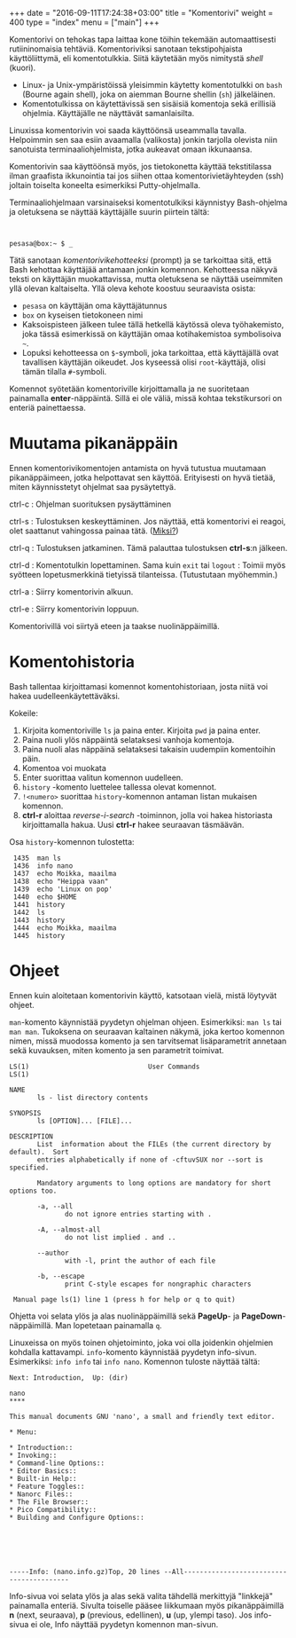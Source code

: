 +++
date = "2016-09-11T17:24:38+03:00"
title = "Komentorivi"
weight = 400
type = "index"
menu = ["main"]
+++

Komentorivi on tehokas tapa laittaa kone töihin tekemään automaattisesti
rutiininomaisia tehtäviä. Komentoriviksi sanotaan tekstipohjaista käyttöliittymä,
eli komentotulkkia. Siitä käytetään myös nimitystä *shell* (kuori).

* Linux- ja Unix-ympäristöissä yleisimmin käytetty komentotulkki on
  `bash` (Bourne again shell), joka on aiemman Bourne shellin (`sh`) jälkeläinen.
* Komentotulkissa on käytettävissä sen sisäisiä komentoja sekä erillisiä ohjelmia.
  Käyttäjälle ne näyttävät samanlaisilta.

Linuxissa komentorivin voi saada käyttöönsä useammalla tavalla. Helpoimmin sen saa
esiin avaamalla (valikosta) jonkin tarjolla olevista niin sanotuista terminaaliohjelmista,
jotka aukeavat omaan ikkunaansa.

Komentorivin saa käyttöönsä myös, jos tietokonetta käyttää tekstitilassa ilman
graafista ikkunointia tai jos siihen ottaa komentorivietäyhteyden (ssh) joltain
toiselta koneelta esimerkiksi Putty-ohjelmalla.

Terminaaliohjelmaan varsinaiseksi komentotulkiksi käynnistyy Bash-ohjelma ja
oletuksena se näyttää käyttäjälle suurin piirtein tältä:

```no-highlight


pesasa@box:~ $ _
```

Tätä sanotaan *komentorivikehotteeksi* (prompt) ja se tarkoittaa sitä, että Bash kehottaa
käyttäjää antamaan jonkin komennon. Kehotteessa näkyvä teksti on käyttäjän
muokattavissa, mutta oletuksena se näyttää useimmiten yllä olevan kaltaiselta.
Yllä oleva kehote koostuu seuraavista osista:

* `pesasa` on käyttäjän oma käyttäjätunnus
* `box` on kyseisen tietokoneen nimi
* Kaksoispisteen jälkeen tulee tällä hetkellä käytössä oleva työhakemisto,
  joka tässä esimerkissä on käyttäjän omaa kotihakemistoa symbolisoiva `~`.
* Lopuksi kehotteessa on `$`-symboli, joka tarkoittaa, että käyttäjällä
  ovat tavallisen käyttäjän oikeudet. Jos kyseessä olisi `root`-käyttäjä, olisi tämän
  tilalla `#`-symboli.

Komennot syötetään komentoriville kirjoittamalla ja ne suoritetaan painamalla
**enter**-näppäintä. Sillä ei ole väliä, missä kohtaa tekstikursori on enteriä
painettaessa.

Muutama pikanäppäin
===============================

Ennen komentorivikomentojen antamista on hyvä tutustua muutamaan pikanäppäimeen,
jotka helpottavat sen käyttöä. Erityisesti on hyvä tietää, miten käynnisstetyt
ohjelmat saa pysäytettyä.

ctrl-c
:    Ohjelman suorituksen pysäyttäminen

ctrl-s
:    Tulostuksen keskeyttäminen. Jos näyttää, että komentorivi ei reagoi,
     olet saattanut vahingossa painaa tätä.
     ([Miksi?](http://unix.stackexchange.com/questions/137842/what-is-the-point-of-ctrl-s))

ctrl-q
:    Tulostuksen jatkaminen. Tämä palauttaa tulostuksen **ctrl-s**:n jälkeen.

ctrl-d
:    Komentotulkin lopettaminen. Sama kuin `exit` tai `logout`
:    Toimii myös syötteen lopetusmerkkinä tietyissä tilanteissa. (Tutustutaan myöhemmin.)

ctrl-a
:    Siirry komentorivin alkuun.

ctrl-e
:    Siirry komentorivin loppuun.

Komentorivillä voi siirtyä eteen ja taakse nuolinäppäimillä.



Komentohistoria
===============================

Bash tallentaa kirjoittamasi komennot komentohistoriaan, josta niitä voi hakea
uudelleenkäytettäväksi.

Kokeile:

1. Kirjoita komentoriville `ls` ja paina enter. Kirjoita `pwd` ja paina enter.
2. Paina nuoli ylös näppäintä selataksesi vanhoja komentoja.
3. Paina nuoli alas näppäinä selataksesi takaisin uudempiin komentoihin päin.
4. Komentoa voi muokata
5. Enter suorittaa valitun komennon uudelleen.
6. `history` -komento luettelee tallessa olevat komennot.
7. `!<numero>` suorittaa `history`-komennon antaman listan mukaisen komennon.
8. **ctrl-r** aloittaa *reverse-i-search* -toiminnon, jolla voi hakea historiasta
   kirjoittamalla hakua. Uusi **ctrl-r** hakee seuraavan täsmäävän.

Osa `history`-komennon tulostetta:

```no-highlight
 1435  man ls
 1436  info nano
 1437  echo Moikka, maailma
 1438  echo "Heippa vaan"
 1439  echo 'Linux on pop'
 1440  echo $HOME
 1441  history
 1442  ls
 1443  history
 1444  echo Moikka, maailma
 1445  history
```



Ohjeet
===============================

Ennen kuin aloitetaan komentorivin käyttö, katsotaan vielä, mistä löytyvät ohjeet.

`man`-komento käynnistää pyydetyn ohjelman ohjeen. Esimerkiksi: `man ls` tai `man man`.
Tukoksena on seuraavan kaltainen näkymä, joka kertoo komennon nimen, missä muodossa
komento ja sen tarvitsemat lisäparametrit annetaan sekä kuvauksen, miten
komento ja sen parametrit toimivat.

```no-highlight
LS(1)                              User Commands                             LS(1)

NAME
       ls - list directory contents

SYNOPSIS
       ls [OPTION]... [FILE]...

DESCRIPTION
       List  information about the FILEs (the current directory by default).  Sort
       entries alphabetically if none of -cftuvSUX nor --sort is specified.

       Mandatory arguments to long options are mandatory for short options too.

       -a, --all
              do not ignore entries starting with .

       -A, --almost-all
              do not list implied . and ..

       --author
              with -l, print the author of each file

       -b, --escape
              print C-style escapes for nongraphic characters

 Manual page ls(1) line 1 (press h for help or q to quit)
```


Ohjetta voi selata ylös ja alas nuolinäppäimillä sekä
**PageUp**- ja **PageDown**-näppäimillä. Man lopetetaan painamalla `q`.

Linuxeissa on myös toinen ohjetoiminto, joka voi olla joidenkin ohjelmien kohdalla
kattavampi. `info`-komento käynnistää pyydetyn info-sivun.
Esimerkiksi: `info info` tai `info nano`. Komennon tuloste näyttää tältä:

```no-highlight
Next: Introduction,  Up: (dir)

nano
****

This manual documents GNU 'nano', a small and friendly text editor.

* Menu:

* Introduction::
* Invoking::
* Command-line Options::
* Editor Basics::
* Built-in Help::
* Feature Toggles::
* Nanorc Files::
* The File Browser::
* Pico Compatibility::
* Building and Configure Options::






-----Info: (nano.info.gz)Top, 20 lines --All-----------------------------------------
```

Info-sivua voi selata ylös ja alas sekä valita tähdellä merkittyjä "linkkejä" painamalla
enteriä. Sivulta toiselle pääsee liikkumaan myös pikanäppäimillä **n** (next, seuraava),
**p** (previous, edellinen), **u** (up, ylempi taso). Jos info-sivua ei ole,
Info näyttää pyydetyn komennon man-sivun.



